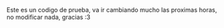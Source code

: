 Este es un codigo de prueba, va ir cambiando mucho las proximas horas, no modificar nada, gracias :3
